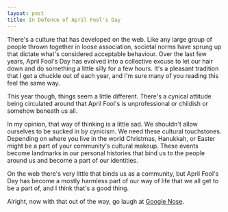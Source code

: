 ```yaml
---
layout: post
title: In Defence of April Fool's Day
---
```


There's a culture that has developed on the web. Like any large group of people thrown together in loose association, societal norms have sprung up that dictate what's considered acceptable behaviour. Over the last few years, April Fool's Day has evolved into a collective excuse to let our hair down and do something a little silly for a few hours. It's a pleasant tradition that I get a chuckle out of each year, and I'm sure many of you reading this feel the same way.

This year though, things seem a little different. There's a cynical attitude being circulated around that April Fool's is unprofessional or childish or somehow beneath us all.

In my opinion, that way of thinking is a little sad. We shouldn't allow ourselves to be sucked in by cynicism. We need these cultural touchstones. Depending on where you live in the world Christmas, Hanukkah, or Easter might be a part of your community's cultural makeup. These events become landmarks in our personal histories that bind us to the people around us and become a part of our identities.

On the web there's very little that binds us as a community, but April Fool's Day has become a mostly harmless part of our way of life that we all get to be a part of, and I think that's a good thing.

Alright, now with that out of the way, go laugh at [Google Nose][1].

[1]: http://www.google.com/landing/nose/
